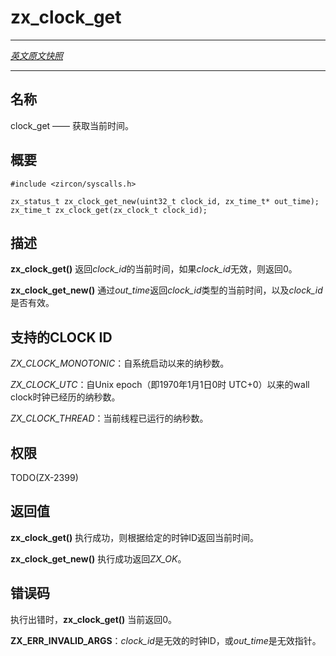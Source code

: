 # zx_clock_get
---

[*英文原文快照*](https://github.com/fuchsia-mirror/zircon/blob/9b1d42b6f62ed4a4fe443eb03e020c74abcc8875/docs/syscalls/clock_get.md)

---
<!-- ## NAME -->
## 名称

<!-- clock_get - Acquire the current time. -->
clock_get —— 获取当前时间。

<!-- ## SYNOPSIS -->
## 概要

```
#include <zircon/syscalls.h>

zx_status_t zx_clock_get_new(uint32_t clock_id, zx_time_t* out_time);
zx_time_t zx_clock_get(zx_clock_t clock_id);
```

<!-- ## DESCRIPTION -->
## 描述

<!-- **zx_clock_get**() returns the current time of *clock_id*, or 0 if *clock_id* is
invalid. -->
**zx_clock_get()** 返回*clock_id*的当前时间，如果*clock_id*无效，则返回0。

<!-- **zx_clock_get_new** returns the current time of *clock_id* via
  *out_time*, and returns whether *clock_id* was valid. -->
**zx_clock_get_new()** 通过*out_time*返回*clock_id*类型的当前时间，以及*clock_id*是否有效。

<!-- ## SUPPORTED CLOCK IDS -->
## 支持的CLOCK ID

<!-- *ZX_CLOCK_MONOTONIC* number of nanoseconds since the system was powered on. -->
*ZX_CLOCK_MONOTONIC*：自系统启动以来的纳秒数。
<!-- *ZX_CLOCK_UTC* number of wall clock nanoseconds since the Unix epoch (midnight on January 1 1970) in UTC -->
*ZX_CLOCK_UTC*：自Unix epoch（即1970年1月1日0时 UTC+0）以来的wall clock时钟已经历的纳秒数。

<!-- *ZX_CLOCK_THREAD* number of nanoseconds the current thread has been running for. -->
*ZX_CLOCK_THREAD*：当前线程已运行的纳秒数。

<!-- ## RIGHTS -->
## 权限

TODO(ZX-2399)

<!-- ## RETURN VALUE -->
## 返回值

<!-- On success, **zx_clock_get**() returns the current time according to the given clock ID. -->
**zx_clock_get()** 执行成功，则根据给定的时钟ID返回当前时间。

<!-- On success, **zx_clock_get_new**() returns *ZX_OK*. -->
**zx_clock_get_new()** 执行成功返回*ZX_OK*。

<!-- ## ERRORS -->
## 错误码

<!-- On error, **zx_clock_get**() currently returns 0. -->
执行出错时，**zx_clock_get()** 当前返回0。

<!-- **ZX_ERR_INVALID_ARGS**  *clock_id* is not a valid clock id, or *out_time* is an invalid pointer. -->
**ZX_ERR_INVALID_ARGS**：*clock_id*是无效的时钟ID，或*out_time*是无效指针。